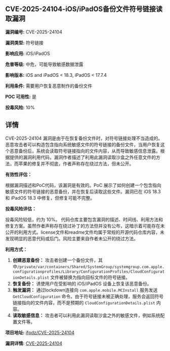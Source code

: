 ## CVE-2025-24104-iOS/iPadOS备份文件符号链接读取漏洞

**漏洞编号:** CVE-2025-24104

**漏洞类型:** 符号链接

**影响应用:** iOS/iPadOS

**危害等级:** 中危，可能导致敏感数据泄露

**影响版本:** iOS and iPadOS < 18.3, iPadOS < 17.7.4

**利用条件:** 需要用户恢复恶意制作的备份文件

**POC 可用性:** 是

**投毒风险:** 10%

## 详情

CVE-2025-24104 漏洞是由于在恢复备份文件时，对符号链接处理不当造成的。恶意攻击者可以构造包含指向系统敏感文件的符号链接的备份文件，当用户恢复这个恶意备份后，系统会读取符号链接指向的文件内容，从而导致敏感信息泄露。根据提供的漏洞利用代码，漏洞作者描述了利用此漏洞读取沙盒之外任意文件的方法，而苹果的修复并不彻底，作者声称存在绕过方法，但未公开。

**有效性评估：**

根据漏洞描述和PoC代码，该漏洞是有效的。PoC 展示了如何创建一个包含指向敏感文件的符号链接的恶意备份，并在恢复后读取这些文件。漏洞已在 iOS 18.3 和 iPadOS 18.3 中修复，但修复可能不完整。

**投毒风险评估：**

投毒风险较低，约为 10%。 代码仓库主要包含漏洞的描述、时间线、利用方法和修复方案。虽然作者声称存在绕过补丁的方法但并没有公布，这暗示着可能存在未公开的利用方式。license文件和readme文件均属于常规的开源代码仓库内容，未发现明显的恶意代码或后门。风险主要来自作者未公开的绕过方法。

**利用方式：**

1.  **创建恶意备份：** 攻击者创建一个备份文件，其中`/private/var/containers/Shared/SystemGroup/systemgroup.com.apple.configurationprofiles/Library/ConfigurationProfiles/CloudConfigurationDetails.plist` 文件被替换为指向目标文件的符号链接。
2.  **恢复备份：** 诱使用户在受影响的 iOS/iPadOS 设备上恢复该恶意备份。
3.  **触发漏洞：** 通过lockdown连接向 `com.apple.mobile.MCInstall` 服务发送 `GetCloudConfiguration` 命令。由于符号链接未被正确处理，服务会返回符号链接指向的文件内容，而不是预期的 `CloudConfigurationDetails.plist` 内容。
4.  **读取敏感信息：** 攻击者可以利用此漏洞读取沙盒之外的敏感文件，例如系统配置文件等。

**项目地址:** [ifpdz/CVE-2025-24104](https://github.com/ifpdz/CVE-2025-24104)

**漏洞详情:** [CVE-2025-24104](https://nvd.nist.gov/vuln/detail/CVE-2025-24104)